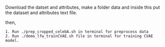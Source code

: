 Download the datset and attributes, make a folder data and inside this put the dataset and attributes text file.

then,

    1. Run ./prep_cropped_celebA.sh in terminal for preprocess data
    2. Run ./demo_lfw_trainCVAE.sh file in terminal for training CVAE model.
